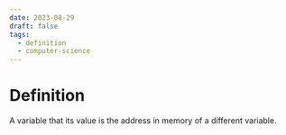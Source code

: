 ```yaml
---
date: 2023-08-29
draft: false
tags:
  - definition
  - computer-science 
---
```

# Definition

A variable that its value is the address in memory of a different variable.